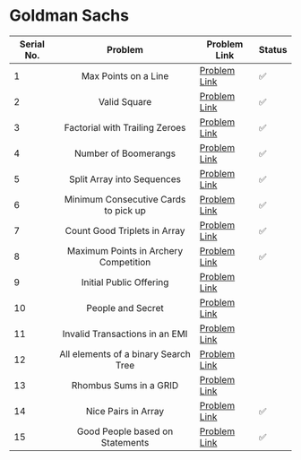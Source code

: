 # Goldman Sachs

| Serial No. | Problem | Problem Link | Status |
| ---------- |:-------:| ------------ | ------ |
| 1 | Max Points on a Line | [Problem Link](https://leetcode.com/problems/max-points-on-a-line/) | ✅ |
| 2 | Valid Square | [Problem Link](https://leetcode.com/problems/valid-square/) | ✅ |
| 3 | Factorial with Trailing Zeroes | [Problem Link](https://leetcode.com/problems/factorial-trailing-zeroes/) | ✅ |
| 4 | Number of Boomerangs | [Problem Link](https://leetcode.com/problems/number-of-boomerangs/) | ✅ |
| 5 | Split Array into Sequences | [Problem Link](https://leetcode.com/problems/split-array-into-consecutive-subsequences/) | ✅ |
| 6 | Minimum Consecutive Cards to pick up | [Problem Link](https://leetcode.com/problems/minimum-consecutive-cards-to-pick-up/) | ✅ |
| 7 | Count Good Triplets in Array | [Problem Link](https://leetcode.com/problems/count-good-triplets-in-an-array/) | ✅ |
| 8 | Maximum Points in Archery Competition | [Problem Link](https://leetcode.com/problems/maximum-points-in-an-archery-competition/) | ✅ |
| 9 | Initial Public Offering | [Problem Link](https://leetcode.com/problems/ipo/) |   |
| 10 | People and Secret | [Problem Link](https://leetcode.com/problems/number-of-people-aware-of-a-secret/) |   |
| 11 | Invalid Transactions in an EMI | [Problem Link](https://leetcode.com/problems/invalid-transactions/) |   |
| 12 | All elements of a binary Search Tree | [Problem Link](https://leetcode.com/problems/all-elements-in-two-binary-search-trees/) |   |
| 13 | Rhombus Sums in a GRID | [Problem Link](https://leetcode.com/problems/get-biggest-three-rhombus-sums-in-a-grid/) |   |
| 14 | Nice Pairs in Array | [Problem Link](https://leetcode.com/problems/count-nice-pairs-in-an-array/) | ✅ |
| 15 | Good People based on Statements | [Problem Link](https://leetcode.com/problems/maximum-good-people-based-on-statements/) | ✅ |



